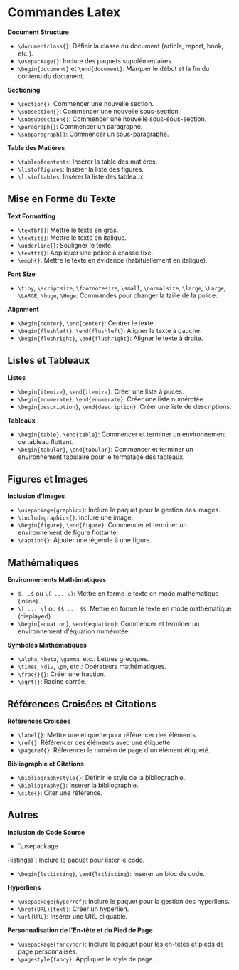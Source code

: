 # Commandes Latex

**Document Structure**

- `\documentclass{}`: Définir la classe du document (article, report, book, etc.).
- `\usepackage{}`: Inclure des paquets supplémentaires.
- `\begin{document}` et `\end{document}`: Marquer le début et la fin du contenu du document.

**Sectioning**

- `\section{}`: Commencer une nouvelle section.
- `\subsection{}`: Commencer une nouvelle sous-section.
- `\subsubsection{}`: Commencer une nouvelle sous-sous-section.
- `\paragraph{}`: Commencer un paragraphe.
- `\subparagraph{}`: Commencer un sous-paragraphe.

**Table des Matières**

- `\tableofcontents`: Insérer la table des matières.
- `\listoffigures`: Insérer la liste des figures.
- `\listoftables`: Insérer la liste des tableaux.

## Mise en Forme du Texte

**Text Formatting**

- `\textbf{}`: Mettre le texte en gras.
- `\textit{}`: Mettre le texte en italique.
- `\underline{}`: Souligner le texte.
- `\texttt{}`: Appliquer une police à chasse fixe.
- `\emph{}`: Mettre le texte en évidence (habituellement en italique).

**Font Size**

- `\tiny`, `\scriptsize`, `\footnotesize`, `\small`, `\normalsize`, `\large`, `\Large`, `\LARGE`, `\huge`, `\Huge`: Commandes pour changer la taille de la police.

**Alignment**

- `\begin{center}`, `\end{center}`: Centrer le texte.
- `\begin{flushleft}`, `\end{flushleft}`: Aligner le texte à gauche.
- `\begin{flushright}`, `\end{flushright}`: Aligner le texte à droite.

## Listes et Tableaux

**Listes**

- `\begin{itemize}`, `\end{itemize}`: Créer une liste à puces.
- `\begin{enumerate}`, `\end{enumerate}`: Créer une liste numérotée.
- `\begin{description}`, `\end{description}`: Créer une liste de descriptions.

**Tableaux**

- `\begin{table}`, `\end{table}`: Commencer et terminer un environnement de tableau flottant.
- `\begin{tabular}`, `\end{tabular}`: Commencer et terminer un environnement tabulaire pour le formatage des tableaux.

## Figures et Images

**Inclusion d'Images**

- `\usepackage{graphicx}`: Inclure le paquet pour la gestion des images.
- `\includegraphics{}`: Inclure une image.
- `\begin{figure}`, `\end{figure}`: Commencer et terminer un environnement de figure flottante.
- `\caption{}`: Ajouter une légende à une figure.

## Mathématiques

**Environnements Mathématiques**

- `$...$` ou `\( ... \)`: Mettre en forme le texte en mode mathématique (inline).
- `\[ ... \]` ou `$$ ... $$`: Mettre en forme le texte en mode mathématique (displayed).
- `\begin{equation}`, `\end{equation}`: Commencer et terminer un environnement d'équation numérotée.

**Symboles Mathématiques**

- `\alpha`, `\beta`, `\gamma`, etc.: Lettres grecques.
- `\times`, `\div`, `\pm`, etc.: Opérateurs mathématiques.
- `\frac{}{}`: Créer une fraction.
- `\sqrt{}`: Racine carrée.

## Références Croisées et Citations

**Références Croisées**

- `\label{}`: Mettre une étiquette pour référencer des éléments.
- `\ref{}`: Référencer des éléments avec une étiquette.
- `\pageref{}`: Référencer le numéro de page d'un élément étiqueté.

**Bibliographie et Citations**

- `\bibliographystyle{}`: Définir le style de la bibliographie.
- `\bibliography{}`: Insérer la bibliographie.
- `\cite{}`: Citer une référence.

## Autres

**Inclusion de Code Source**

- `\usepackage

{listings}`: Inclure le paquet pour lister le code.

- `\begin{lstlisting}`, `\end{lstlisting}`: Insérer un bloc de code.

**Hyperliens**

- `\usepackage{hyperref}`: Inclure le paquet pour la gestion des hyperliens.
- `\href{URL}{text}`: Créer un hyperlien.
- `\url{URL}`: Insérer une URL cliquable.

**Personnalisation de l'En-tête et du Pied de Page**

- `\usepackage{fancyhdr}`: Inclure le paquet pour les en-têtes et pieds de page personnalisés.
- `\pagestyle{fancy}`: Appliquer le style de page.
